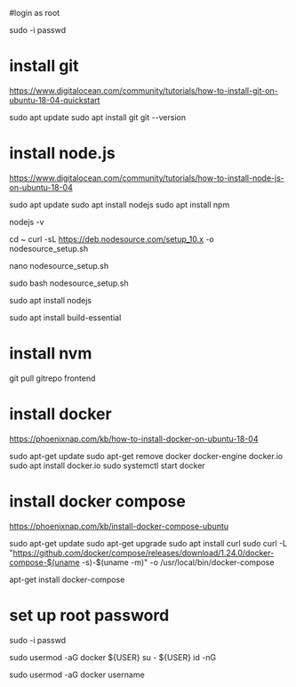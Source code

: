 #login as root 

sudo -i 
passwd

# install git 

https://www.digitalocean.com/community/tutorials/how-to-install-git-on-ubuntu-18-04-quickstart

sudo apt update
sudo apt install git
git --version

# install node.js
https://www.digitalocean.com/community/tutorials/how-to-install-node-js-on-ubuntu-18-04


sudo apt update
sudo apt install nodejs
sudo apt install npm

nodejs -v

cd ~
curl -sL https://deb.nodesource.com/setup_10.x -o nodesource_setup.sh

nano nodesource_setup.sh

sudo bash nodesource_setup.sh

sudo apt install nodejs

sudo apt install build-essential

# install nvm 


git pull gitrepo frontend


# install docker


https://phoenixnap.com/kb/how-to-install-docker-on-ubuntu-18-04


sudo apt-get update
sudo apt-get remove docker docker-engine docker.io
sudo apt install docker.io
sudo systemctl start docker

# install docker compose
https://phoenixnap.com/kb/install-docker-compose-ubuntu

sudo apt-get update
sudo apt-get upgrade
sudo apt install curl
sudo curl -L "https://github.com/docker/compose/releases/download/1.24.0/docker-compose-$(uname -s)-$(uname -m)" -o /usr/local/bin/docker-compose


apt-get install docker-compose


# set up root password 
sudo -i 
passwd

sudo usermod -aG docker ${USER}
su - ${USER}
id -nG

sudo usermod -aG docker username
